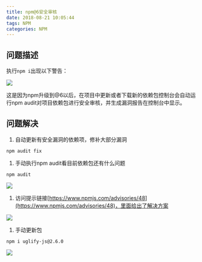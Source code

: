 ```yaml
---
title: npm@6安全审核
date: 2018-08-21 10:05:44
tags: NPM
categories: NPM
---
```


## 问题描述

执行`npm i`出现以下警告：

![](http://p1cjg886l.bkt.clouddn.com/%E5%B1%8F%E5%B9%95%E5%BF%AB%E7%85%A7%202018-08-17%20%E4%B8%8B%E5%8D%884.19.27.png)

这是因为npm升级到@6以后，在项目中更新或者下载新的依赖包控制台会自动运行npm audit对项目依赖包进行安全审核，并生成漏洞报告在控制台中显示。

## 问题解决

1. 自动更新有安全漏洞的依赖项，修补大部分漏洞

```shell
npm audit fix
```

1. 手动执行npm audit看目前依赖包还有什么问题

```shell
npm audit
```

![](http://p1cjg886l.bkt.clouddn.com/%E5%B1%8F%E5%B9%95%E5%BF%AB%E7%85%A7%202018-08-17%20%E4%B8%8B%E5%8D%884.16.35.png)



1. 访问提示链接[https://www.npmjs.com/advisories/48](https://www.npmjs.com/advisories/48)，里面给出了解决方案

![](http://p1cjg886l.bkt.clouddn.com/%E5%B1%8F%E5%B9%95%E5%BF%AB%E7%85%A7%202018-08-17%20%E4%B8%8B%E5%8D%884.40.54.png)

1. 手动更新包

```shell
npm i uglify-js@2.6.0
```

![](http://p1cjg886l.bkt.clouddn.com/%E5%B1%8F%E5%B9%95%E5%BF%AB%E7%85%A7%202018-08-17%20%E4%B8%8B%E5%8D%884.19.11.png)

